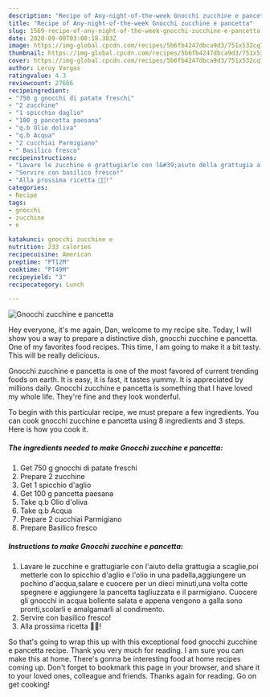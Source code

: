 ```yaml
---
description: "Recipe of Any-night-of-the-week Gnocchi zucchine e pancetta"
title: "Recipe of Any-night-of-the-week Gnocchi zucchine e pancetta"
slug: 1569-recipe-of-any-night-of-the-week-gnocchi-zucchine-e-pancetta
date: 2020-09-08T03:08:18.383Z
image: https://img-global.cpcdn.com/recipes/5b6fb4247dbca9d3/751x532cq70/gnocchi-zucchine-e-pancetta-recipe-main-photo.jpg
thumbnail: https://img-global.cpcdn.com/recipes/5b6fb4247dbca9d3/751x532cq70/gnocchi-zucchine-e-pancetta-recipe-main-photo.jpg
cover: https://img-global.cpcdn.com/recipes/5b6fb4247dbca9d3/751x532cq70/gnocchi-zucchine-e-pancetta-recipe-main-photo.jpg
author: Leroy Vargas
ratingvalue: 4.3
reviewcount: 27666
recipeingredient:
- "750 g gnocchi di patate freschi"
- "2 zucchine"
- "1 spicchio daglio"
- "100 g pancetta paesana"
- "q.b Olio doliva"
- "q.b Acqua"
- "2 cucchiai Parmigiano"
- " Basilico fresco"
recipeinstructions:
- "Lavare le zucchine e grattugiarle con l&#39;aiuto della grattugia a scaglie,poi metterle con lo spicchio d&#39;aglio e l&#39;olio in una padella,aggiungere un pochino d&#39;acqua,salare e cuocere per un dieci minuti,una volta cotte spegnere e aggiungere la pancetta tagliuzzata e il parmigiano. Cuocere gli gnocchi in acqua bollente salata e appena vengono a galla sono pronti,scolarli e amalgamarli al condimento."
- "Servire con basilico fresco!"
- "Alla prossima ricetta 👩‍🍳!"
categories:
- Recipe
tags:
- gnocchi
- zucchine
- e

katakunci: gnocchi zucchine e 
nutrition: 233 calories
recipecuisine: American
preptime: "PT12M"
cooktime: "PT49M"
recipeyield: "3"
recipecategory: Lunch

---
```



![Gnocchi zucchine e pancetta](https://img-global.cpcdn.com/recipes/5b6fb4247dbca9d3/751x532cq70/gnocchi-zucchine-e-pancetta-recipe-main-photo.jpg)

Hey everyone, it's me again, Dan, welcome to my recipe site. Today, I will show you a way to prepare a distinctive dish, gnocchi zucchine e pancetta. One of my favorites food recipes. This time, I am going to make it a bit tasty. This will be really delicious.



Gnocchi zucchine e pancetta is one of the most favored of current trending foods on earth. It is easy, it is fast, it tastes yummy. It is appreciated by millions daily. Gnocchi zucchine e pancetta is something that I have loved my whole life. They're fine and they look wonderful.


To begin with this particular recipe, we must prepare a few ingredients. You can cook gnocchi zucchine e pancetta using 8 ingredients and 3 steps. Here is how you cook it.

<!--inarticleads1-->

##### The ingredients needed to make Gnocchi zucchine e pancetta:

1. Get 750 g gnocchi di patate freschi
1. Prepare 2 zucchine
1. Get 1 spicchio d&#39;aglio
1. Get 100 g pancetta paesana
1. Take q.b Olio d&#39;oliva
1. Take q.b Acqua
1. Prepare 2 cucchiai Parmigiano
1. Prepare  Basilico fresco




<!--inarticleads2-->

##### Instructions to make Gnocchi zucchine e pancetta:

1. Lavare le zucchine e grattugiarle con l&#39;aiuto della grattugia a scaglie,poi metterle con lo spicchio d&#39;aglio e l&#39;olio in una padella,aggiungere un pochino d&#39;acqua,salare e cuocere per un dieci minuti,una volta cotte spegnere e aggiungere la pancetta tagliuzzata e il parmigiano. Cuocere gli gnocchi in acqua bollente salata e appena vengono a galla sono pronti,scolarli e amalgamarli al condimento.
1. Servire con basilico fresco!
1. Alla prossima ricetta 👩‍🍳!




So that's going to wrap this up with this exceptional food gnocchi zucchine e pancetta recipe. Thank you very much for reading. I am sure you can make this at home. There's gonna be interesting food at home recipes coming up. Don't forget to bookmark this page in your browser, and share it to your loved ones, colleague and friends. Thanks again for reading. Go on get cooking!
